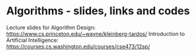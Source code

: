 # Algorithms - slides, links and codes

Lecture slides for Algorithm Design: https://www.cs.princeton.edu/~wayne/kleinberg-tardos/
Introduction to Artificial Intelligence: https://courses.cs.washington.edu/courses/cse473/12sp/
